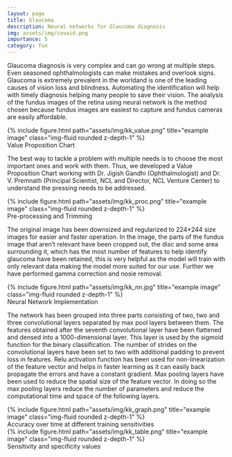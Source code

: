```yaml
---
layout: page
title: Glaucoma
description: Neural networks for Glaucoma diagnosis
img: assets/img/covaid.png
importance: 5
category: fun
---
```


Glaucoma diagnosis is very complex and can go wrong at multiple steps. Even seasoned ophthalmologists can make mistakes and overlook signs. Glaucoma is extremely prevalent in the worldand is one of the leading causes of vision loss and blindness. Automating the identification will help with timely diagnosis helping many people to save their vision. The analysis of the fundus images of the retina using neural network is the method chosen because fundus images are easiest to capture and fundus cameras are easily affordable.

<div class="img">
        {% include figure.html path="assets/img/kk_value.png" title="example image" class="img-fluid rounded z-depth-1" %}
</div>
<div class="caption">
    Value Proposition Chart
</div>

The best way to tackle a problem with multiple needs is to choose the most important ones and work with them. Thus, we developed a Value Proposition Chart working with Dr. Jigish Gandhi (Ophthalmologist) and Dr. V. Premnath (Principal Scientist, NCL and Director, NCL Venture Center) to understand the pressing needs to be addressed. 

<div class="img">
        {% include figure.html path="assets/img/kk_proc.png" title="example image" class="img-fluid rounded z-depth-1" %}
</div>
<div class="caption">
    Pre-processing and Trimming
</div>

The original image has been downsized and regularized to 224*244 size images for easier and faster operation. In the image, the parts of the fundus image that aren’t relevant have been cropped out, the disc and some area surrounding it, which has the most number of features to help identify glaucoma have been retained, this is very helpful as the model will train with only relevant data making the model more suited for our use. Further we have performed gamma correction and nosie removal.

<div class="img">
        {% include figure.html path="assets/img/kk_nn.jpg" title="example image" class="img-fluid rounded z-depth-1" %}
</div>
<div class="caption">
    Neural Network Implementation
</div>

The network has been grouped into three parts consisting of two, two and three convolutional layers separated by max pool layers between them. The features obtained after the seventh convolutional layer have been flattened and densed into a 1000-dimensional layer. This layer is used by the sigmoid function for the binary classification. The number of strides on the convolutional layers have been set to two with additional padding to prevent loss in features. Relu activation function has been used for non-linearization of the feature vector and helps in faster learning as it can easily back propagate the errors and have a constant gradient. Max pooling layers have been used to reduce the spatial size of the feature vector. In doing so the max pooling layers reduce the number of parameters and reduce the computational time and space of the following layers.

<div class="img">
        {% include figure.html path="assets/img/kk_graph.png" title="example image" class="img-fluid rounded z-depth-1" %}
</div>
<div class="caption">
    Accuracy over time at different training sensitivities
</div>

<div class="img">
        {% include figure.html path="assets/img/kk_table.png" title="example image" class="img-fluid rounded z-depth-1" %}
</div>
<div class="caption">
    Sensitivity and specificity values
</div>